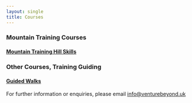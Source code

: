 ```yaml
---
layout: single
title: Courses
---
```


### Mountain Training Courses
#### [Mountain Training Hill Skills](/venturebeyond/hillskills/)

### Other Courses, Training Guiding
#### [Guided Walks](/venturebeyond/guidedwalks)

For further information or enquiries, please email info@venturebeyond.uk
